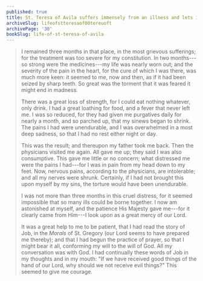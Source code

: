 ```yaml
---
published: true
title: St. Teresa of Avila suffers immensely from an illness and lets it conform her will to God’s
archiveSlug: lifeofstteresaof00tereuoft
archivePage: '30'
bookSlug: life-of-st-teresa-of-avila
---
```


> I remained three months in that place, in the most grievous sufferings; for the treatment was too severe for my constitution. In two months---so strong were the medicines---my life was nearly worn out; and the severity of the pain in the heart, for the cure of which I was there, was much more keen: it seemed to me, now and then, as if it had been seized by sharp teeth. So great was the torment that it was feared it might end in madness.
>
> There was a great loss of strength, for I could eat nothing whatever, only drink. I had a great loathing for food, and a fever that never left me. I was so reduced, for they had given me purgatives daily for nearly a month, and so parched up, that my sinews began to shrink. The pains I had were unendurable, and I was overwhelmed in a most deep sadness, so that I had no rest either night or day.
>
> This was the result; and thereupon my father took me back. Then the physicians visited me again. All gave me up; they said I was also consumptive. This gave me little or no concern; what distressed me were the pains I had---for I was in pain from my head down to my feet. Now, nervous pains, according to the physicians, are intolerable; and all my nerves were shrunk. Certainly, if I had not brought this upon myself by my sins, the torture would have been unendurable.
>
> I was not more than three months in this cruel distress, for it seemed impossible that so many ills could be borne together. I now am astonished at myself, and the patience His Majesty gave me---for it clearly came from Him---I look upon as a great mercy of our Lord.
>
> It was a great help to me to be patient, that I had read the story of Job, in the *Morals* of St. Gregory (our Lord seems to have prepared me thereby); and that I had begun the practice of prayer, so that I might bear it all, conforming my will to the will of God. All my conversation was with God. I had continually these words of Job in my thoughts and in my mouth: "If we have received good things of the hand of our Lord, why should we not receive evil things?" This seemed to give me courage.
